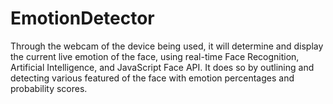 # EmotionDetector
Through the webcam of the device being used, it will determine and display the current live emotion of the face, using real-time Face Recognition, Artificial Intelligence, and JavaScript Face API. It does so by outlining and detecting various featured of the face with emotion percentages and probability scores.

